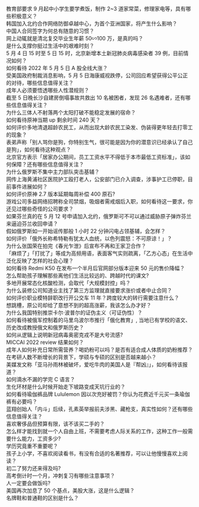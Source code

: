 教育部要求 9 月起中小学生要学煮饭，制作 2~3 道家常菜，修理家电等，具有哪些积极意义？  
韩国加入北约合作网络防御卓越中心，为首个亚洲国家，将产生什么影响？  
中国人合同签字为何总有随意的习惯？  
网上动辄就是清北复交毕业生年薪 50∽100 万，是真的吗？  
是什么支撑你挺过生活中的艰难时刻？  
5 月 4 日 15 时至 5 日 15 时，北京新增本土新冠肺炎病毒感染者 39 例，目前情况如何？  
如何看待 2022 年 5 月 5 日 A 股全线大涨？  
受美国政府制裁消息影响，5 月 5 日海康威视跌停，公司回应希望获得公平公正的对待，哪些信息值得关注？  
成年人必须要悟透哪些人性潜规则？  
截至 5 日晚长沙自建房倒塌事故共救出 10 名被困者，发现 26 名遇难者，还有哪些信息值得关注？  
为什么三体人不射落两个太阳打破不能稳定发展的宿命？  
如何看待原神当期 up 剩余时间 240 天？  
如何评价多地清退超龄农民工，从而出现大龄农民工染发、伪装得更年轻去打零工的现象？  
表弟声称「别人骂你是狗，你特别生气，很可能是因为你的潜意识已经承认了自己是狗」，如何看待这种观点？  
北京官方表示「居家办公期间，员工工资水平不得低于本市最低工资标准」，该如何保障？还有哪些信息值得关注？  
为什么俄罗斯不集中主力部队突击基辅？  
网传上海黄浦社区医院护工殴打老人，公安部门已介入调查，涉事护工已停职，目前事件进展如何？  
如何评价原神 2.7 版本延期每周补偿 400 原石?  
游戏公司多益网络招聘称全司禁烟，吸烟者需戒烟后入职，如何看待这一要求，你还见过哪些奇怪的公司要求？  
如果芬兰真的在 5 月 12 号申请加入北约，俄罗斯可不可以通过威胁原子弹炸芬兰来逼迫芬兰收回申请？  
假如俄罗斯如一开始谣传那般 1 小时 22 分钟闪电占领基辅，会怎样？  
如何评价「俄外长称希特勒有犹太人血统，以色列震怒：不可原谅！」？  
为什么张国荣在拍完《春光乍泄》后宣布不再和王家卫合作？  
「麻烦了」「打扰了」等成为高频用语，表面客气实则疏离，「乙方心态」在生活中泛化反映了怎样的社会心理？  
如何看待 Redmi K50 在发布一个半月后官网部分版本迎来 50 元的售价降幅？  
怎么帮助孩子理解那些离他们生活比较远的、跨越时代的课文?  
多地开展常态化核酸检测，会取代「大规模封控」吗？  
为什么装修公司知道业主找了第三方监理就直接要求涨价或者中止合同？  
如何评价职业模特辞职改行开公交车 11 年？跨度较大的转行需要注意什么？  
想跳槽，原公司却给了意想不到的超高涨薪，我该怎么办才好？  
为什么我国特别推崇卡尔·波普尔的证伪主义（可证伪性）？  
如何看待被俄军控制着的马里乌波尔市推行「俄化教育」, 当地已有学校的语文、历史改成教授俄文和俄罗斯历史？  
如何从逻辑上说明新冠病毒奥密克戎不是大号流感?  
MICCAI 2022 review 结果如何？  
成年人如何补充日常所需营养？喝奶粉可以吗？是否有适合成人体质的奶粉推荐？  
在考研人数不断增长的背景下，学硕与专硕的区别是否越来越小？  
美媒发文称「亚马孙雨林被破坏，爱吃牛肉的美国人是『帮凶』」，如何看待该报道？  
如何滴水不漏的学完 C 语言？  
生化环材是什么时候开始走下坡路变成天坑行业的？  
如何看待瑜伽裤品牌 Lululemon 因以次充好被罚？你认为花费近千元买一条瑜伽裤有必要吗？  
蓝翔创始人「内斗」后续，孔素英举报前夫涉黑、藏枪支，真实性如何？还有哪些信息值得关注？  
喜欢奢侈品但预算有限，该不该买二手的？  
怎么样才能找到就一个人自由上班，不需要考虑人际关系的工作，这种工作一般需要什么能力，工资多少?  
学历究竟重不重要呢？  
孩子上小学，不喜欢阅读看书，有没有合适的名著推荐，可以让他慢慢喜欢上阅读？  
初二了努力还来得及吗?  
高考倒计时一个月，冲刺复习有哪些注意事项？  
人一定要会做饭吗?  
美国再次加息了 50 个基点，美股大涨，这是什么逻辑？  
名牌鞋和普通鞋的区别是什么？  
